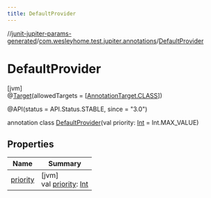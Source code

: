 ```yaml
---
title: DefaultProvider
---
```

//[junit-jupiter-params-generated](../../../index.html)/[com.wesleyhome.test.jupiter.annotations](../index.html)/[DefaultProvider](index.html)



# DefaultProvider



[jvm]\
@[Target](https://kotlinlang.org/api/latest/jvm/stdlib/kotlin.annotation/-target/index.html)(allowedTargets = [[AnnotationTarget.CLASS](https://kotlinlang.org/api/latest/jvm/stdlib/kotlin.annotation/-annotation-target/-c-l-a-s-s/index.html)])



@API(status = API.Status.STABLE, since = &quot;3.0&quot;)



annotation class [DefaultProvider](index.html)(val priority: [Int](https://kotlinlang.org/api/latest/jvm/stdlib/kotlin/-int/index.html) = Int.MAX_VALUE)



## Properties


| Name | Summary |
|---|---|
| [priority](priority.html) | [jvm]<br>val [priority](priority.html): [Int](https://kotlinlang.org/api/latest/jvm/stdlib/kotlin/-int/index.html) |

